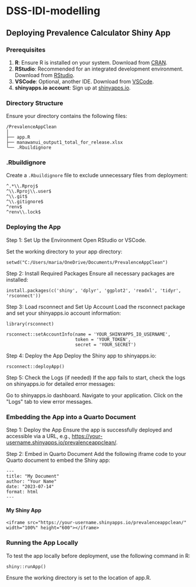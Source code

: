 # DSS-IDI-modelling

## Deploying Prevalence Calculator Shiny App
### Prerequisites

1. **R**: Ensure R is installed on your system. Download from [CRAN](https://cran.r-project.org/).
2. **RStudio**: Recommended for an integrated development environment. Download from [RStudio](https://rstudio.com/products/rstudio/download/).
3. **VSCode**: Optional, another IDE. Download from [VSCode](https://code.visualstudio.com/).
4. **shinyapps.io account**: Sign up at [shinyapps.io](https://www.shinyapps.io/).

### Directory Structure

Ensure your directory contains the following files:
```
/PrevalenceAppClean
│
├── app.R
├── manawanui_output1_total_for_release.xlsx
└── .Rbuildignore
```

### .Rbuildignore

Create a `.Rbuildignore` file to exclude unnecessary files from deployment:

```plain
^.*\\.Rproj$
^\\.Rproj\\.user$
^\\.git$
^\\.gitignore$
^renv$
^renv\\.lock$
```

### Deploying the App
Step 1: Set Up the Environment
Open RStudio or VSCode.

Set the working directory to your app directory:
```
setwd("C:/Users/maria/OneDrive/Documents/PrevalenceAppClean")
```

Step 2: Install Required Packages
Ensure all necessary packages are installed:
```
install.packages(c('shiny', 'dplyr', 'ggplot2', 'readxl', 'tidyr', 'rsconnect'))
```

Step 3: Load rsconnect and Set Up Account
Load the rsconnect package and set your shinyapps.io account information:
```
library(rsconnect)

rsconnect::setAccountInfo(name = 'YOUR_SHINYAPPS_IO_USERNAME',
                          token = 'YOUR_TOKEN',
                          secret = 'YOUR_SECRET')
```

Step 4: Deploy the App
Deploy the Shiny app to shinyapps.io:
```
rsconnect::deployApp()
```

Step 5: Check the Logs (if needed)
If the app fails to start, check the logs on shinyapps.io for detailed error messages:

Go to shinyapps.io dashboard.
Navigate to your application.
Click on the "Logs" tab to view error messages.

### Embedding the App into a Quarto Document

Step 1: Deploy the App
Ensure the app is successfully deployed and accessible via a URL, e.g., https://your-username.shinyapps.io/prevalenceappclean/.

Step 2: Embed in Quarto Document
Add the following iframe code to your Quarto document to embed the Shiny app:
```
---
title: "My Document"
author: "Your Name"
date: "2023-07-14"
format: html
---
```

#### My Shiny App

```
<iframe src="https://your-username.shinyapps.io/prevalenceappclean/" width="100%" height="600"></iframe>
```

### Running the App Locally
To test the app locally before deployment, use the following command in R:
```
shiny::runApp()
```
Ensure the working directory is set to the location of app.R.




